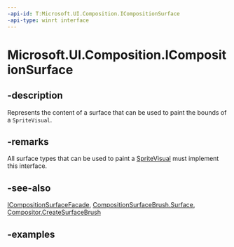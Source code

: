 ```yaml
---
-api-id: T:Microsoft.UI.Composition.ICompositionSurface
-api-type: winrt interface
---
```


<!-- Interface syntax.
public interface ICompositionSurface :
-->

# Microsoft.UI.Composition.ICompositionSurface

## -description

Represents the content of a surface that can be used to paint the bounds of a `SpriteVisual`.

## -remarks

All surface types that can be used to paint a [SpriteVisual](spritevisual.md) must implement this interface.

## -see-also

[ICompositionSurfaceFacade](icompositionsurfacefacade.md), [CompositionSurfaceBrush.Surface](compositionsurfacebrush_surface.md), [Compositor.CreateSurfaceBrush](compositor_createsurfacebrush_1906450456.md)

## -examples

